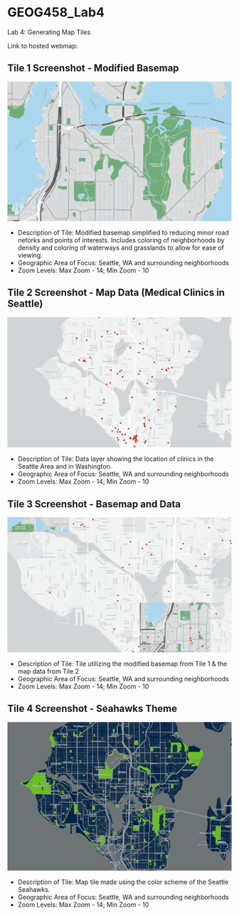 # GEOG458_Lab4 

Lab 4: Generating Map Tiles

Link to hosted webmap: 

## Tile 1 Screenshot - Modified Basemap
![Map Image](img/modbasetemp.PNG)



- Description of Tile: Modified basemap simplified to reducing minor road netorks and points of interests. Includes coloring of neighborhoods by density and coloring of waterways and grasslands to allow for ease of viewing.
- Geographic Area of Focus: Seattle, WA and surrounding neighborhoods 
- Zoom Levels: Max Zoom - 14; Min Zoom - 10

## Tile 2 Screenshot - Map Data (Medical Clinics in Seattle)
![Map Image](img/clinicstemp.PNG)


- Description of Tile: Data layer showing the location of clinics in the Seattle Area and in Washington. 
- Geographic Area of Focus: Seattle, WA and surrounding neighborhoods 
- Zoom Levels: Max Zoom - 14; Min Zoom - 10

## Tile 3 Screenshot - Basemap and Data 
![Map Image](img/modbase_datatemp.PNG)


- Description of Tile: Tile utilizing the modified basemap from Tile 1 & the map data from Tile 2
- Geographic Area of Focus: Seattle, WA and surrounding neighborhoods 
- Zoom Levels: Max Zoom - 14; Min Zoom - 10

## Tile 4 Screenshot - Seahawks Theme
![Map Image](img/seahawkstemp.PNG)

- Description of Tile: Map tile made using the color scheme of the Seattle Seahawks. 
- Geographic Area of Focus: Seattle, WA and surrounding neighborhoods 
- Zoom Levels: Max Zoom - 14; Min Zoom - 10